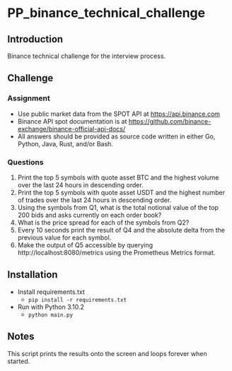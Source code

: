 # PP_binance_technical_challenge

## Introduction
Binance technical challenge for the interview process.

## Challenge
### Assignment
- Use public market data from the SPOT API at https://api.binance.com
- Binance API spot documentation is at https://github.com/binance-exchange/binance-official-api-docs/
- All answers should be provided as source code written in either Go, Python, Java, Rust, and/or Bash.
 
### Questions
  1. Print the top 5 symbols with quote asset BTC and the highest volume over the last 24 hours in descending order.
  2. Print the top 5 symbols with quote asset USDT and the highest number of trades over the last 24 hours in descending order.
  3. Using the symbols from Q1, what is the total notional value of the top 200 bids and asks currently on each order book?
  4. What is the price spread for each of the symbols from Q2?
  5. Every 10 seconds print the result of Q4 and the absolute delta from the previous value for each symbol.
  6. Make the output of Q5 accessible by querying http://localhost:8080/metrics using the Prometheus Metrics format.

## Installation

* Install requirements.txt
  * `pip install -r requirements.txt`
* Run with Python 3.10.2
  * `python main.py`


## Notes
This script prints the results onto the screen and loops forever when started.